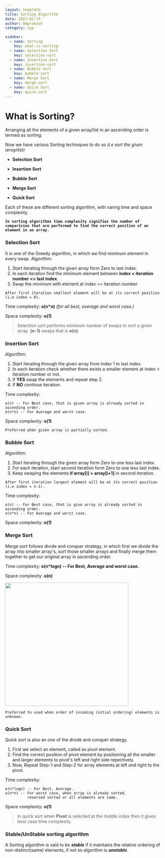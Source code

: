 ```yaml
---
layout: template
title: Sorting Algorithm
data: 2022-02-15
author: Omprakash
category: cpp

sidebar:
  - name: Sorting
    key: what-is-sorting
  - name: Selection Sort
    key: selection-sort
  - name: Insertion Sort
    key: insertion-sort
  - name: Bubble Sort
    key: bubble-sort
  - name: Merge Sort
    key: merge-sort
  - name: Quick Sort
    key: quick-sort
---
```


# What is Sorting?

Arranging all the elements of a given array/list in an ascending order is termed as sorting.

Now we have various Sorting techinques to do so _(i.e sort the given array/list)_

- **Selection Sort**

- **Insertion Sort**

- **Bubble Sort**

- **Merge Sort**

- **Quick Sort**

Each of these are different sorting algorithm, with varing time and space complexity.

**`In sorting algorithms time complexity signifies the number of comparision that are performed to find the correct position of an element in an array.`**

### Selection Sort

It is one of the Greedy algorithm, in which we find minimum element in every swap.
_Algorithm_:

1. Start iterating through the given array form Zero to last index.
2. In each iteration find the minimum element between **index < iteration number <= last index**.
3. Swap the minimum with element at index == iteration number.

`After first iteration smallest element will be at its correct position (i.e index = 0). `

Time complexity: **o(n\*n)** _(for all best, average and worst case.)_

Space complexity: **o(1)**

> Selection sort performs minimum number of swaps to sort a given array. **(n-1)** swaps that is **o(n)**.

### Insertion Sort

_Algorithm_:

1. Start iterating through the given array from index 1 to last index.
2. In each iteration check whether there exists a smaller element at index < iteration number or not.
3. If **YES** swap the elements and repeat step 2.
4. If **NO** continue iteration.

Time complexity:

```
o(n) -- For Best case, that is given array is already sorted in ascending order.
o(n*n) -- For Average and worst case.
```

Space complexity: **o(1)**

`Preferred when given array is partially sorted.`

### Bubble Sort

_Algorithm_:

1. Start iterating through the given array form Zero to one less last index.
2. For each iteration, start second iteration form Zero to one less last index.
3. Keep swaping the elements **if array\[i] > array\[i+1]** in second iteration.

`After first iteration largest element will be at its correct position (i.e index = n-1). `

Time complexity:

```
o(n) -- For Best case, that is give array is already sorted in ascending order.
o(n*n) -- For Average and worst case.
```

Space complexity: **o(1)**

### Merge Sort

Merge sort follows divide and conquer strategy, in which first we divide the array into smaller array's, sort those smaller arrays and finally merge them together to get our original array in ascending order.

Time complexity: **o(n\*logn) -- For Best, Average and worst case.**

Space complexity: **o(n)**

 <img src="{{ site.baseurl }}/images/sorting/merge_sort_image.png" class="img-fluid" alt="" width="400"/>
 
``Preferred to used when order of incoming (intial ordering) elements is unknown.``
 
### Quick Sort
Quick sort is also an one of the divide and conquer strategy.
1. First we select an element, called as pivot element.
2. Find the correct position of pivot element by positioning all the smaller and larger elements to pivot's left and right side repectively.
3. Now, Repeat Step-1 and Step-2 for array elements at left and right to the pivot.

Time complexity:

```
o(n*logn) -- For Best, Average.
o(n*n) -- For worst case, when array is already sorted.
          reversed sorted or all elements are same.
```

Space complexity: **o(1)**

> In quick sort when **Pivot** is selected at the middle index then it gives best case time complexity.

### Stable/UnStable sorting algorithm

A Sorting algorithm is said to be **_stable_** if it maintains the relative ordering of non-distinct(same) elements, if not so algorithm is **_unstable_**.
